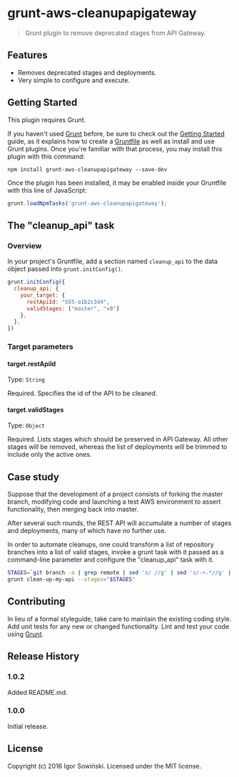 # grunt-aws-cleanupapigateway

> Grunt plugin to remove deprecated stages from API Gateway.

## Features
  - Removes deprecated stages and deployments.
  - Very simple to configure and execute.

## Getting Started
This plugin requires Grunt.

If you haven't used [Grunt](http://gruntjs.com/) before, be sure to check out the [Getting Started](http://gruntjs.com/getting-started) guide, as it explains how to create a [Gruntfile](http://gruntjs.com/sample-gruntfile) as well as install and use Grunt plugins. Once you're familiar with that process, you may install this plugin with this command:

```shell
npm install grunt-aws-cleanupapigateway --save-dev
```

Once the plugin has been installed, it may be enabled inside your Gruntfile with this line of JavaScript:

```js
grunt.loadNpmTasks('grunt-aws-cleanupapigateway');
```

## The "cleanup_api" task

### Overview
In your project's Gruntfile, add a section named `cleanup_api` to the data object passed into `grunt.initConfig()`.

```js
grunt.initConfig({
  cleanup_api: {
    your_target: {
      restApiId: "555-a1b2c3d4",
      validStages: ["master", "v0"]
    },
  },
})
```

### Target parameters

#### target.restApiId
Type: `String`

Required. Specifies the id of the API to be cleaned.

#### target.validStages
Type: `Object`

Required. Lists stages which should be preserved in API Gateway. All other stages will be removed, whereas the list of deployments will be trimmed to include only the active ones.

## Case study

Suppose that the development of a project consists of forking the master branch, modifying code and launching a test AWS environment to assert functionality, then merging back into master.

After several such rounds, the REST API will accumulate a number of stages and deployments, many of which have no further use.

In order to automate cleanups, one could transform a list of repository branches into a list of valid stages, invoke a grunt task with it passed as a command-line parameter and configure the "cleanup_api" task with it.

```bash
STAGES=`git branch -a | grep remote | sed 's/ //g' | sed 's/->.*//g' | sed 's/^.*\///g'`
grunt clean-up-my-api --stages="$STAGES"
```

## Contributing
In lieu of a formal styleguide, take care to maintain the existing coding style. Add unit tests for any new or changed functionality. Lint and test your code using [Grunt](http://gruntjs.com/).

## Release History

### 1.0.2

Added README.md.

### 1.0.0

Initial release.

## License
Copyright (c) 2016 Igor Sowiński. Licensed under the MIT license.
